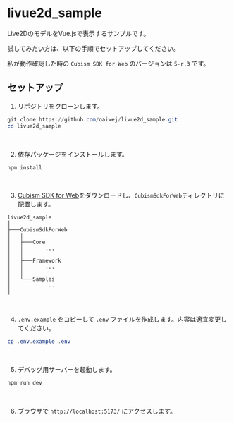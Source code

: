 # livue2d_sample

Live2DのモデルをVue.jsで表示するサンプルです。

試してみたい方は、以下の手順でセットアップしてください。

私が動作確認した時の `Cubism SDK for Web` のバージョンは `5-r.3` です。

## セットアップ

1. リポジトリをクローンします。

```powershell
git clone https://github.com/oaiwej/livue2d_sample.git
cd livue2d_sample
```

<br>

2. 依存パッケージをインストールします。

```powershell
npm install
```

<br>

3. [Cubism SDK for Web](https://www.live2d.com/sdk/download/web/)をダウンロードし、`CubismSdkForWeb`ディレクトリに配置します。

```plaintext
livue2d_sample
│
├───CubismSdkForWeb
│   │
│   ├───Core
│   │       ...
│   │
│   ├───Framework
│   │       ...
│   │
│   └───Samples
│           ...
│
```

<br>

4. `.env.example` をコピーして `.env` ファイルを作成します。内容は適宜変更してください。

```powershell
cp .env.example .env
```

<br>

5. デバッグ用サーバーを起動します。

```powershell
npm run dev
```

<br>

6. ブラウザで `http://localhost:5173/` にアクセスします。
